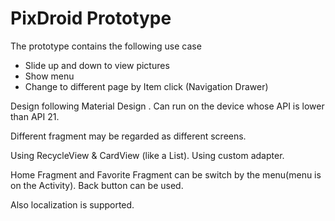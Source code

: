 # PixDroid Prototype

The prototype contains the following use case
- Slide up and down to view pictures
- Show menu
- Change to different page by Item click (Navigation Drawer)

Design following Material Design .
Can run on the device whose API is lower than API 21.

Different fragment may be regarded as different screens.

Using RecycleView & CardView (like a List).
Using custom adapter.

Home Fragment and Favorite Fragment can be switch by the menu(menu is on the Activity).
Back button can be used.

Also localization is supported.
